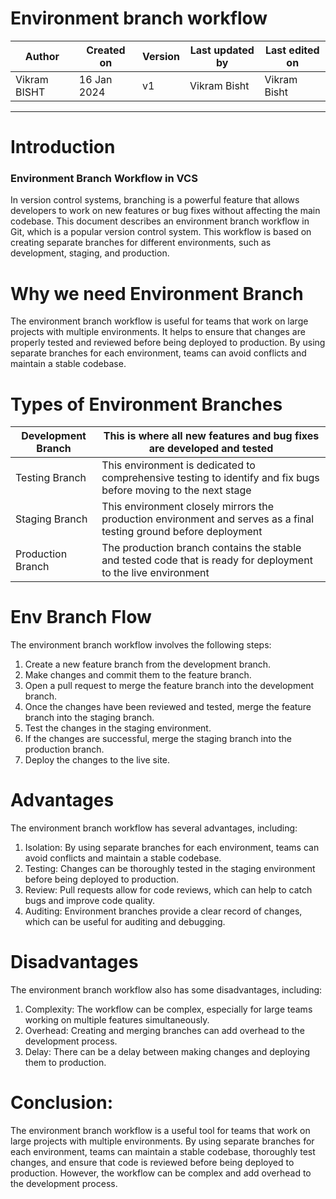 # Environment branch workflow

|   Author     |  Created on   |  Version   | Last updated by | Last edited on |
| ------------ | --------------| -----------|---------------- | -------------- |
| Vikram BISHT | 16 Jan 2024   |     v1     | Vikram Bisht    | Vikram Bisht   |

---
# Introduction
### Environment Branch Workflow in VCS
In version control systems, branching is a powerful feature that allows developers to work on new features or bug fixes without affecting the main codebase. This document describes an environment branch workflow in Git, which is a popular version control system. This workflow is based on creating separate branches for different environments, such as development, staging, and production.

# Why we need Environment Branch
The environment branch workflow is useful for teams that work on large projects with multiple environments. It helps to ensure that changes are properly tested and reviewed before being deployed to production. By using separate branches for each environment, teams can avoid conflicts and maintain a stable codebase.

# Types of Environment Branches


|   Development Branch     |  This is where all new features and bug fixes are developed and tested                                             |  
| ------------             | ---------------------------------------------------------------------------------------------------------          |
| Testing Branch           |  This environment is dedicated to comprehensive testing to identify and fix bugs before moving to the next stage   |
| Staging Branch           | This environment closely mirrors the production environment and serves as a final testing ground before deployment |
| Production Branch        | The production branch contains the stable and tested code that is ready for deployment to the live environment     |

# Env Branch Flow
The environment branch workflow involves the following steps:
1. Create a new feature branch from the development branch.
2. Make changes and commit them to the feature branch.
2. Open a pull request to merge the feature branch into the development branch.
3. Once the changes have been reviewed and tested, merge the feature branch into the staging branch.
4. Test the changes in the staging environment.
5. If the changes are successful, merge the staging branch into the production branch.
6. Deploy the changes to the live site.

# Advantages 
The environment branch workflow has several advantages, including:
1. Isolation: By using separate branches for each environment, teams can avoid conflicts and maintain a stable codebase.
2. Testing: Changes can be thoroughly tested in the staging environment before being deployed to production.
3. Review: Pull requests allow for code reviews, which can help to catch bugs and improve code quality.
4. Auditing: Environment branches provide a clear record of changes, which can be useful for auditing and debugging.

# Disadvantages
The environment branch workflow also has some disadvantages, including:
1. Complexity: The workflow can be complex, especially for large teams working on multiple features simultaneously.
2. Overhead: Creating and merging branches can add overhead to the development process.
3. Delay: There can be a delay between making changes and deploying them to production.

# Conclusion: 
The environment branch workflow is a useful tool for teams that work on large projects with multiple environments. By using separate branches for each environment, teams can maintain a stable codebase, thoroughly test changes, and ensure that code is reviewed before being deployed to production. However, the workflow can be complex and add overhead to the development process.
